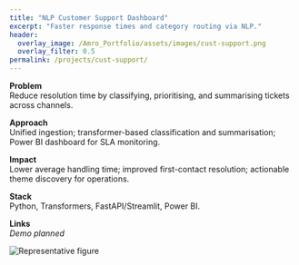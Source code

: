 ```yaml
---
title: "NLP Customer Support Dashboard"
excerpt: "Faster response times and category routing via NLP."
header:
  overlay_image: /Amro_Portfolio/assets/images/cust-support.png
  overlay_filter: 0.5
permalink: /projects/cust-support/
---
```


**Problem**  
Reduce resolution time by classifying, prioritising, and summarising tickets across channels.

**Approach**  
Unified ingestion; transformer-based classification and summarisation; Power BI dashboard for SLA monitoring.

**Impact**  
Lower average handling time; improved first-contact resolution; actionable theme discovery for operations.

**Stack**  
Python, Transformers, FastAPI/Streamlit, Power BI.

**Links**  
*Demo planned*

![Representative figure](/Amro_Portfolio/assets/images/cust-support.png)